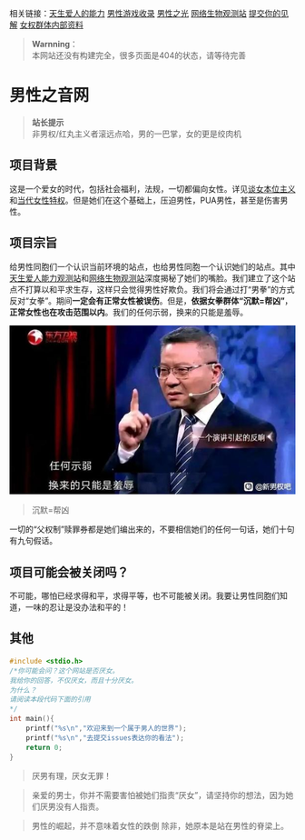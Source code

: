 相关链接：[天生爱人的能力](https://baxi-beef.github.io/link1.html)  [男性游戏收录](https://poet000.github.io/yx/index.html)  [男性之光](https://baxi-beef.github.io/link2.html)  [网络生物观测站](https://baxi-beef.github.io/link3.html) [提交你的见解](https://github.com/baxi-beef/baxi-beef.github.io/issues) [女权群体内部资料](3-1.jpg)

> **Warnning**：  
> 本网站还没有构建完全，很多页面是404的状态，请等待完善


# 男性之音网

> **站长提示**  
> 非男权/红丸主义者滚远点哈，男的一巴掌，女的更是绞肉机

## 项目背景

这是一个爱女的时代，包括社会福利，法规，一切都偏向女性。详见[谈女本位主义](https://www.bilibili.com/video/BV1Jf4y1v7b4/?share_source=copy_web&vd_source=2c02efe3185bcef9c111bdb6f9e67e27)和[当代女性特权](https://zhuanlan.zhihu.com/p/15371578273?utm_psn=1858133162523246592)。但是她们在这个基础上，压迫男性，PUA男性，甚至是伤害男性。

## 项目宗旨

给男性同胞们一个认识当前环境的站点，也给男性同胞一个认识她们的站点。其中[天生爱人能力观测站](./link1.html)和[网络生物观测站](./link3.html)深度揭秘了她们的嘴脸。我们建立了这个站点不打算以和平求生存，这样只会觉得男性好欺负。我们将会通过打“男拳”的方式反对“女拳”。期间**一定会有正常女性被误伤**。但是，**依据女拳群体“沉默=帮凶”**，**正常女性也在攻击范围以内**。我们的任何示弱，换来的只能是羞辱。

![](index-1.jpg)

> 沉默=帮凶

一切的“父权制”赎罪券都是她们编出来的，不要相信她们的任何一句话，她们十句有九句假话。

## 项目可能会被关闭吗？

 不可能，哪怕已经求得和平，求得平等，也不可能被关闭。我要让男性同胞们知道，一味的忍让是没办法和平的！


## 其他

```C++
#include <stdio.h>
/*你可能会问？这个网站是否厌女。
我给你的回答，不仅厌女，而且十分厌女。
为什么？
请阅读本段代码下面的引用
*/
int main(){
    printf("%s\n","欢迎来到一个属于男人的世界");
    printf("%s\n","去提交issues表达你的看法");
    return 0;
}
```

> 厌男有理，厌女无罪！

> 亲爱的男士，你并不需要害怕被她们指责“厌女”，请坚持你的想法，因为她们厌男没有人指责。

> 男性的崛起，并不意味着女性的跌倒
除非，她原本是站在男性的脊梁上。

